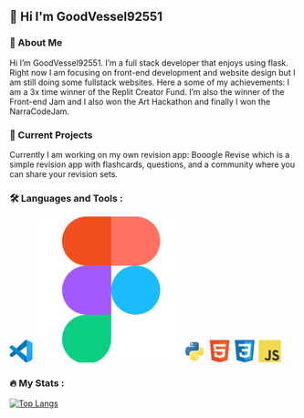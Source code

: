 **👋 Hi I'm GoodVessel92551**
------
### 🧑 About Me

Hi I’m GoodVessel92551. I’m a full stack developer that enjoys using flask. Right now I am focusing on front-end development and website design but I am still doing some fullstack websites. Here a some of my achievements: I am a 3x time winner of the Replit Creator Fund. I’m also the winner of the Front-end Jam and I also won the Art Hackathon and finally I won the NarraCodeJam.

### 📝 Current Projects
Currently I am working on my own revision app: Booogle Revise which is a simple revision app with flashcards, questions, and a community where you can share your revision sets.

### :hammer_and_wrench: Languages and Tools :
<div>
  <img src="https://raw.githubusercontent.com/devicons/devicon/master/icons/vscode/vscode-original.svg" width="40" height="40">
  <img src="https://raw.githubusercontent.com/devicons/devicon/master/icons/figma/figma-original.svg">
  <img src="https://raw.githubusercontent.com/devicons/devicon/master/icons/python/python-original.svg" width="40" height="40">
  <img src="https://raw.githubusercontent.com/devicons/devicon/master/icons/html5/html5-original.svg" width="40" height="40">
  <img src="https://raw.githubusercontent.com/devicons/devicon/master/icons/css3/css3-original.svg" width="40" height="40">
  <img src="https://raw.githubusercontent.com/devicons/devicon/master/icons/javascript/javascript-original.svg" width="40" height="40">
</div>

### :fire: My Stats :
[![Top Langs](https://github-readme-stats.vercel.app/api/top-langs/?username=GoodVessel92551&layout=compact&theme=vision-friendly-dark)](https://github.com/anuraghazra/github-readme-stats)
